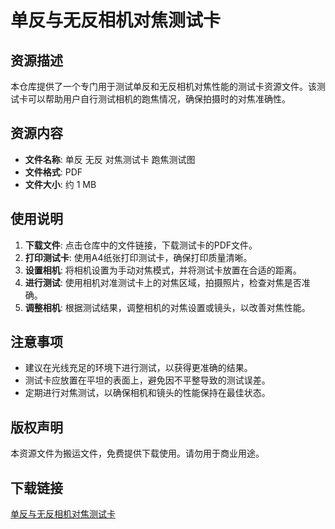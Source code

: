 # 单反与无反相机对焦测试卡

## 资源描述

本仓库提供了一个专门用于测试单反和无反相机对焦性能的测试卡资源文件。该测试卡可以帮助用户自行测试相机的跑焦情况，确保拍摄时的对焦准确性。

## 资源内容

- **文件名称**: 单反 无反 对焦测试卡 跑焦测试图
- **文件格式**: PDF
- **文件大小**: 约 1 MB

## 使用说明

1. **下载文件**: 点击仓库中的文件链接，下载测试卡的PDF文件。
2. **打印测试卡**: 使用A4纸张打印测试卡，确保打印质量清晰。
3. **设置相机**: 将相机设置为手动对焦模式，并将测试卡放置在合适的距离。
4. **进行测试**: 使用相机对准测试卡上的对焦区域，拍摄照片，检查对焦是否准确。
5. **调整相机**: 根据测试结果，调整相机的对焦设置或镜头，以改善对焦性能。

## 注意事项

- 建议在光线充足的环境下进行测试，以获得更准确的结果。
- 测试卡应放置在平坦的表面上，避免因不平整导致的测试误差。
- 定期进行对焦测试，以确保相机和镜头的性能保持在最佳状态。

## 版权声明

本资源文件为搬运文件，免费提供下载使用。请勿用于商业用途。

## 下载链接

[单反与无反相机对焦测试卡](https://pan.quark.cn/s/74daf8a56d2a)